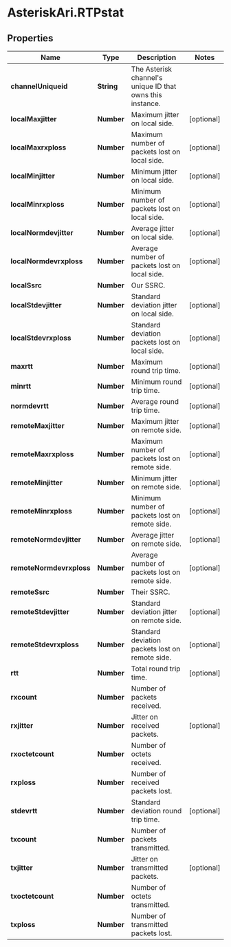 # AsteriskAri.RTPstat

## Properties
Name | Type | Description | Notes
------------ | ------------- | ------------- | -------------
**channelUniqueid** | **String** | The Asterisk channel&#x27;s unique ID that owns this instance. | 
**localMaxjitter** | **Number** | Maximum jitter on local side. | [optional] 
**localMaxrxploss** | **Number** | Maximum number of packets lost on local side. | [optional] 
**localMinjitter** | **Number** | Minimum jitter on local side. | [optional] 
**localMinrxploss** | **Number** | Minimum number of packets lost on local side. | [optional] 
**localNormdevjitter** | **Number** | Average jitter on local side. | [optional] 
**localNormdevrxploss** | **Number** | Average number of packets lost on local side. | [optional] 
**localSsrc** | **Number** | Our SSRC. | 
**localStdevjitter** | **Number** | Standard deviation jitter on local side. | [optional] 
**localStdevrxploss** | **Number** | Standard deviation packets lost on local side. | [optional] 
**maxrtt** | **Number** | Maximum round trip time. | [optional] 
**minrtt** | **Number** | Minimum round trip time. | [optional] 
**normdevrtt** | **Number** | Average round trip time. | [optional] 
**remoteMaxjitter** | **Number** | Maximum jitter on remote side. | [optional] 
**remoteMaxrxploss** | **Number** | Maximum number of packets lost on remote side. | [optional] 
**remoteMinjitter** | **Number** | Minimum jitter on remote side. | [optional] 
**remoteMinrxploss** | **Number** | Minimum number of packets lost on remote side. | [optional] 
**remoteNormdevjitter** | **Number** | Average jitter on remote side. | [optional] 
**remoteNormdevrxploss** | **Number** | Average number of packets lost on remote side. | [optional] 
**remoteSsrc** | **Number** | Their SSRC. | 
**remoteStdevjitter** | **Number** | Standard deviation jitter on remote side. | [optional] 
**remoteStdevrxploss** | **Number** | Standard deviation packets lost on remote side. | [optional] 
**rtt** | **Number** | Total round trip time. | [optional] 
**rxcount** | **Number** | Number of packets received. | 
**rxjitter** | **Number** | Jitter on received packets. | [optional] 
**rxoctetcount** | **Number** | Number of octets received. | 
**rxploss** | **Number** | Number of received packets lost. | 
**stdevrtt** | **Number** | Standard deviation round trip time. | [optional] 
**txcount** | **Number** | Number of packets transmitted. | 
**txjitter** | **Number** | Jitter on transmitted packets. | [optional] 
**txoctetcount** | **Number** | Number of octets transmitted. | 
**txploss** | **Number** | Number of transmitted packets lost. | 

